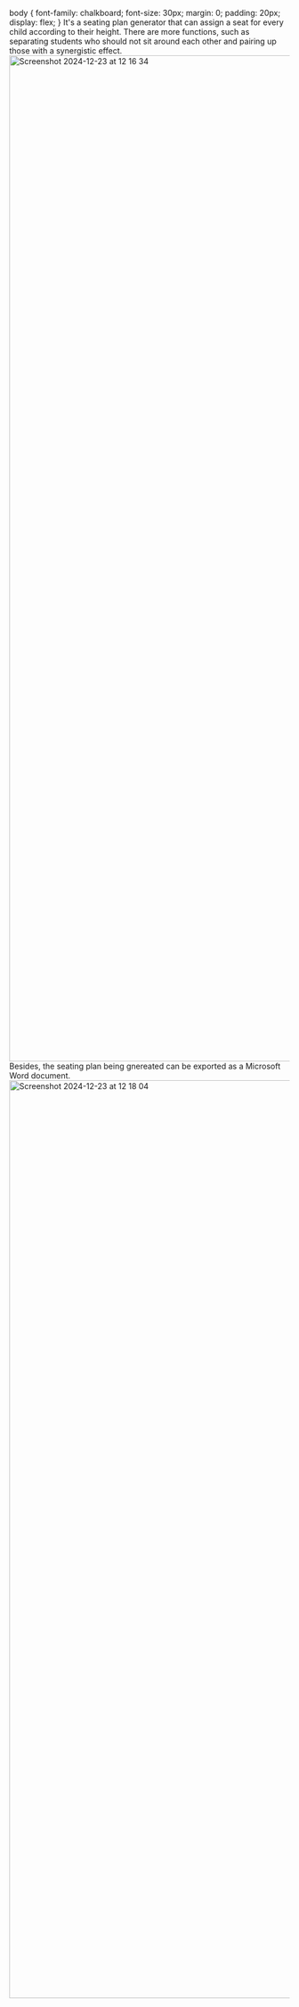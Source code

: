   body {
            font-family: chalkboard;
            font-size: 30px;
            margin: 0;
            padding: 20px;
            display: flex;
            }
It's a seating plan generator that can assign a seat for every child according to their height. 
There are more functions, such as separating students who should not sit around each other and pairing up those with a synergistic effect.
<img width="1806" alt="Screenshot 2024-12-23 at 12 16 34" src="https://github.com/user-attachments/assets/b4c9faa5-e8dd-4df0-be9e-7843ede9634b" />
Besides, the seating plan being gnereated can be exported as a Microsoft Word document.
<img width="1648" alt="Screenshot 2024-12-23 at 12 18 04" src="https://github.com/user-attachments/assets/530dc2e4-dfa2-4eed-ae89-7de1e13304a8" />
